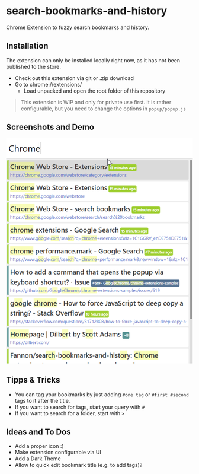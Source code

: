 # search-bookmarks-and-history
Chrome Extension to fuzzy search bookmarks and history.

## Installation

The extension can only be installed locally right now, as it has not been published to the store.

* Check out this extension via git or .zip download
* Go to chrome://extensions/ 
  * Load unpacked and open the root folder of this repository

> This extension is WIP and only for private use first.
> It is rather configurable, but you need to change the options in `popup/popup.js`

## Screenshots and Demo

![Screenshot](/images/screenshot.png "Screenshot")

## Tipps & Tricks

* You can tag your bookmarks by just adding `#one tag` or `#first #second` tags to it after the title.
* If you want to search for tags, start your query with `#`
* If you want to search for a folder, start with `>`

## Ideas and To Dos
* Add a proper icon :)
* Make extension configurable via UI
* Add a Dark Theme
* Allow to quick edit bookmark title (e.g. to add tags)?
